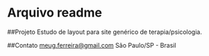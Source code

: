 # Arquivo readme


##Projeto
Estudo de layout para site genérico de terapia/psicologia.

##Contato
meug.ferreira@gmail.com
São Paulo/SP - Brasil

